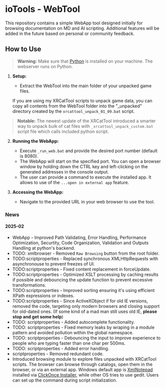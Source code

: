 # ioTools - WebTool

This repository contains a simple WebApp tool designed initially for browsing documentation on MD and AI scripting. Additional features will be added in the future based on personal or community feedback.

## How to Use

> **Warning:**
> Make sure that [Python](https://www.python.org/downloads/) is installed on your machine. The webserver runs on Python.

1. **Setup:**
   - Extract the WebTool into the main folder of your unpacked game files.

   If you are using my XRCatTool scripts to unpack game data, you can copy all contents from the WebTool folder into the "_unpacked" directory created by the `xrcattool_unpack_01_09.bat` script.

> **Notable:**
> The newest update of the XRCatTool introduced a smarter way to unpack bulk of cat files with `_xrcattool_unpack_custom.bat` script file which calls included python script.

2. **Running the WebApp:**
   - Execute `_run_web.bat` and provide the desired port number (default is 8080).
   - The WebApp will start on the specified port. You can open a browser window by holding down the CTRL key and left-clicking on the generated addresses in the console output.
   - The user can provide a command to execute the installed app. It allows to use of the `...open in external app` feature.

3. **Accessing the WebApp:**
   - Navigate to the provided URL in your web browser to use the tool.

### News

#### 2025-02

- WebApp - Improved Path Validating, Error Handling, Performance Optimization, Securtity, Code Organization, Validation and Outputs Handling at python's backend.
- TODO: xmlbrowser - Removed `Raw Browsing` button from the root folder.
- TODO:scriptproperties - Replaced synchronous XMLHttpRequests with asynchronouse to prevent freezes of UI.
- TODO:scriptproperties - Fixed content replacement in forceUpdate.
- TODO:scriptproperties - Optimized XSLT processing by caching results if possible and debouncing the update function to prevent excessive transformations.
- TODO:scriptproperties - Improved sorting ensuring it's using efficient XPath expressions or indexes.
- TODO:scriptproperties - Since ActiveXObject if for old IE versions, removed the code, targeting only modern browsers and closing support for old-dated ones. (If some kind of a mad man still uses old IE, **please stop and get some help**)
- TODO: scriptproperties - Added autocomplete functionality.
- TODO: scriptproperties - Fixed memory leaks by wraping in a module pattern and avoided pollution within the global namespace.
- TODO: scriptproperties - Debouncing the input to improve experience to people who are typing faster than one char per 500ms.
- TODO: scriptproperties - Added error handling.
- scriptproperties - Removed redundant code.
- Introduced browsing module to explore files unpacked with XRCatTool scripts. The browser can browse through catalogs, open them in the browser, or via an external app. Windows default app is [XmlNotepad](https://microsoft.github.io/XmlNotepad/#install/) installed via [ClickOnce Installer](https://lovettsoftwarestorage.blob.core.windows.net/downloads/XmlNotepad/XmlNotepad.application), while other OS tries to use gedit. Users can set up the command during script initialization.
